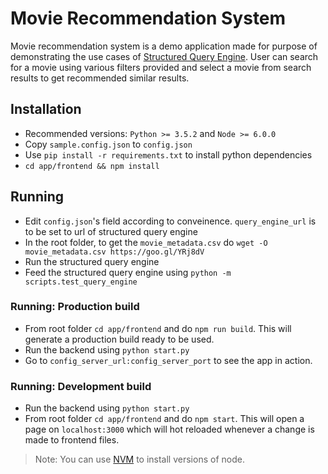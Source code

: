 # Movie Recommendation System

Movie recommendation system is a demo application made for purpose of demonstrating the use cases of [Structured Query Engine](https://github.com/apsdehal/strucutured-query-engine). User can search for a movie using various filters provided and select a movie from search results to get recommended similar results.

## Installation
- Recommended versions: `Python >= 3.5.2` and `Node >= 6.0.0`
- Copy `sample.config.json` to `config.json`
- Use `pip install -r requirements.txt` to install python dependencies
- `cd app/frontend && npm install`

## Running
- Edit `config.json`'s field according to conveinence. `query_engine_url` is to be set to url of structured query engine
- In the root folder, to get the `movie_metadata.csv` do `wget -O movie_metadata.csv https://goo.gl/YRj8dV`
- Run the structured query engine
- Feed the structured query engine using `python -m scripts.test_query_engine`


### Running: Production build
- From root folder `cd app/frontend` and do `npm run build`. This will generate a production build ready to be used.
- Run the backend using `python start.py`
- Go to `config_server_url:config_server_port` to see the app in action.

### Running: Development build
- Run the backend using `python start.py`
- From root folder `cd app/frontend` and do `npm start`. This will open a page on `localhost:3000` which will hot reloaded whenever a change is made to frontend files.

> Note: You can use [NVM](http://github.com/creationix/nvm) to install versions of node.
